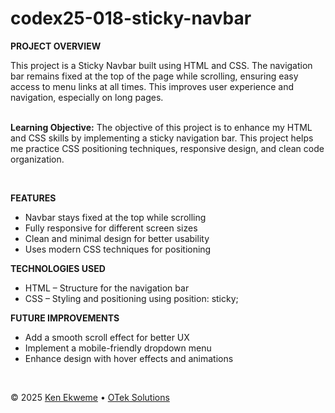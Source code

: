 # codex25-018-sticky-navbar

<p><strong>PROJECT OVERVIEW</strong></p>
This project is a Sticky Navbar built using HTML and CSS. The navigation bar remains fixed at the top of the page while scrolling, ensuring easy access to menu links at all times. This improves user experience and navigation, especially on long pages.
<br><br>
<p><strong>Learning Objective:</strong> The objective of this project is to enhance my HTML and CSS skills by implementing a sticky navigation bar. This project helps me practice CSS positioning techniques, responsive design, and clean code organization.</p>
<br>
<p><strong>FEATURES</strong></p>
<ul>
  <li>Navbar stays fixed at the top while scrolling</li>
  <li>Fully responsive for different screen sizes</li>
  <li>Clean and minimal design for better usability</li>
  <li>Uses modern CSS techniques for positioning</li>
</ul>
<p><strong>TECHNOLOGIES USED</strong></p>
<ul>
  <li>HTML – Structure for the navigation bar</li>
  <li>CSS – Styling and positioning using position: sticky;</li>
</ul>
<p><strong>FUTURE IMPROVEMENTS</strong></p>
<ul>
  <li>Add a smooth scroll effect for better UX</li>
  <li>Implement a mobile-friendly dropdown menu</li>
  <li>Enhance design with hover effects and animations</li>
</ul>
<br>
<footer>
    <p>&copy; 2025 <a href="https://www.linkedin.com/in/ekweme-ken" target="_blank">Ken Ekweme</a> &bull; <a href="https://www.oteksolutions.net" target="_blank">OTek Solutions</a></p>
</footer>
